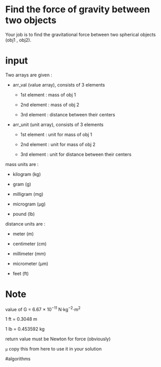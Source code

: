 # Find the force of gravity between two objects

Your job is to find the gravitational force between two spherical objects (obj1 , obj2).

# input

Two arrays are given :

- arr_val (value array), consists of 3 elements

  - 1st element : mass of obj 1

  - 2nd element : mass of obj 2

  - 3rd element : distance between their centers

- arr_unit (unit array), consists of 3 elements

  - 1st element : unit for mass of obj 1

  - 2nd element : unit for mass of obj 2

  - 3rd element : unit for distance between their centers

mass units are :

- kilogram (kg)

- gram (g)

- milligram (mg)

- microgram (μg)

- pound (lb)

distance units are :

- meter (m)

- centimeter (cm)

- millimeter (mm)

- micrometer (μm)

- feet (ft)

# Note

value of G = 6.67 × 10<sup>−11</sup> N⋅kg<sup>−2</sup>⋅m<sup>2</sup>

1 ft = 0.3048 m

1 lb = 0.453592 kg

return value must be Newton for force (obviously)

`μ` copy this from here to use it in your solution

#algorithms
